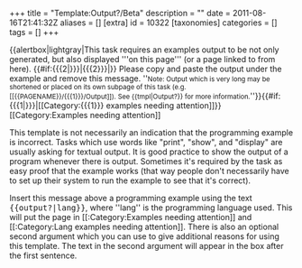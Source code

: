 +++
title = "Template:Output?/Beta"
description = ""
date = 2011-08-16T21:41:32Z
aliases = []
[extra]
id = 10322
[taxonomies]
categories = []
tags = []
+++

{{alertbox|lightgray|This task requires an examples output to be not only generated, but also displayed '''on this page''' (or a page linked to from here). {{#if:{{{2|}}}|{{{2}}}|}} 
Please copy and paste the output under the example and remove this message. 
''<small>Note: Output which is very long may be shortened or placed on its own subpage of this task (e.g. [[{{PAGENAME}}/{{{1}}}/Output]]). See {{tmpl|Output?}} for more information.</small>''}}<includeonly>{{#if:{{{1|}}}|[[Category:{{{1}}} examples needing attention]]}}[[Category:Examples needing attention]]</includeonly><noinclude>

This template is not necessarily an indication that the programming example is incorrect. Tasks which use words like "print", "show", and "display" are usually asking for textual output. It is good practice to show the output of a program whenever there is output. Sometimes it's required by the task as easy proof that the example works (that way people don't necessarily have to set up their system to run the example to see that it's correct).

Insert this message above a programming example using the text <tt><nowiki>{{output?|lang}}</nowiki></tt>, where ''lang'' is the programming language used. This will put the page in [[:Category:Examples needing attention]] and [[:Category:Lang examples needing attention]]. There is also an optional second argument which you can use to give additional reasons for using this template. The text in the second argument will appear in the box after the first sentence.</noinclude>

